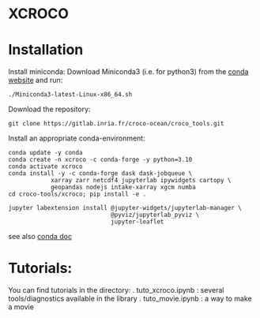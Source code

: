 XCROCO
====== 




Installation
=============

Install miniconda:
Download Miniconda3 (i.e. for python3) from the [conda website](https://conda.io/miniconda.html) and run:
```
./Miniconda3-latest-Linux-x86_64.sh
```

Download the repository:
```
git clone https://gitlab.inria.fr/croco-ocean/croco_tools.git
```

Install an appropriate conda-environment:
```
conda update -y conda
conda create -n xcroco -c conda-forge -y python=3.10 
conda activate xcroco
conda install -y -c conda-forge dask dask-jobqueue \
            xarray zarr netcdf4 jupyterlab ipywidgets cartopy \
            geopandas nodejs intake-xarray xgcm numba
cd croco-tools/xcroco; pip install -e .

jupyter labextension install @jupyter-widgets/jupyterlab-manager \
                             @pyviz/jupyterlab_pyviz \
                             jupyter-leaflet
```

see also [conda doc](doc/conda.md)


Tutorials:
=========
You can find tutorials in the directory:
. tuto_xcroco.ipynb : several tools/diagnostics available in the library
. tuto_movie.ipynb : a way to make a movie